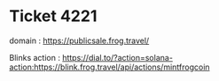 # Ticket 4221 

domain :
https://publicsale.frog.travel/

Blinks action :
https://dial.to/?action=solana-action:https://blink.frog.travel/api/actions/mintfrogcoin

